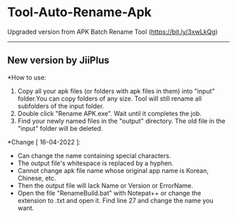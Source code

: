# Tool-Auto-Rename-Apk

Upgraded version from APK Batch Rename Tool (https://bit.ly/3xwLkQg)

-----------------------
New version by JiiPlus
-----------------------
*How to use:
1. Copy all your apk files (or folders with apk files in them) into "input" folder.You can copy folders of any size. Tool will still rename all subfolders of the input folder.
2. Double click "Rename APK.exe". Wait until it completes the job.
3. Find your newly named files in the "output" directory. The old file in the "input" folder will be deleted.

*Change [ 16-04-2022 ]:
- Can change the name containing special characters.
- The output file's whitespace is replaced by a hyphen.
- Cannot change apk file name whose original app name is Korean, Chinese, etc.
- Then the output file will lack Name or Version or ErrorName.
- Open the file "RenameBuild.bat" with Notepat++ or change the extension to .txt and open it. Find line 27 and change the name you want.
